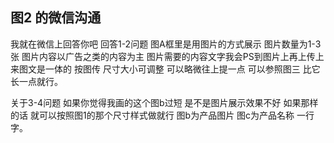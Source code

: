 ## 图2 的微信沟通

我就在微信上回答你吧 
回答1-2问题 图A框里是用图片的方式展示 图片数量为1-3张 图片内容以广告之类的内容为主 图片需要的内容文字我会PS到图片上再上传上来图文是一体的 按图传 尺寸大小可调整 可以略微往上提一点 可以参照图三 比它长一点就行。

关于3-4问题 如果你觉得我画的这个图b过短 是不是图片展示效果不好 如果那样的话 就可以按照图1的那个尺寸样式做就行 图b为产品图片 图c为产品名称 一行字。